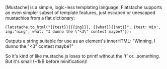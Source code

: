 [Mustache] is a simple, logic-less templating language. Flatstache supports an even simpler subset of template features, just escaped or unescaped mustachios from a flat dictionary: 

	Flatstache.to_html("{{test}}{{{ing}}}, {{what}}{{not}}", {test:'Win', ing:'ning', what: "I dunno the \"<3\" contest maybe?"});

Outputs a string suitable for use as an element's innerHTML: "Winning, I dunno the &quot;&lt;3&quot; contest maybe?"

So it's kind of like mustache.js loses to printf without the 'f' or...something. But it's small (~1kB before minification)!